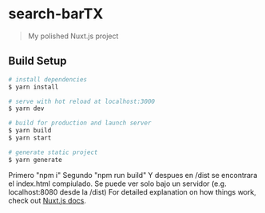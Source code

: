 # search-barTX

> My polished Nuxt.js project

## Build Setup

``` bash
# install dependencies
$ yarn install

# serve with hot reload at localhost:3000
$ yarn dev

# build for production and launch server
$ yarn build
$ yarn start

# generate static project
$ yarn generate
```
Primero "npm i"
Segundo "npm run build"
Y despues en /dist se encontrara el index.html compiulado. Se puede ver solo bajo un servidor (e.g. localhost:8080 desde la /dist)
For detailed explanation on how things work, check out [Nuxt.js docs](https://nuxtjs.org).

